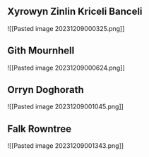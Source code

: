 ## Xyrowyn Zinlin Kriceli Banceli
![[Pasted image 20231209000325.png]]

## Gith Mournhell
![[Pasted image 20231209000624.png]]

## Orryn Doghorath
![[Pasted image 20231209001045.png]]

## Falk Rowntree
![[Pasted image 20231209001343.png]]

